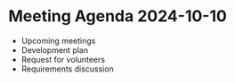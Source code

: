 # Meeting Agenda 2024-10-10

- Upcoming meetings
- Development plan
- Request for volunteers
- Requirements discussion
